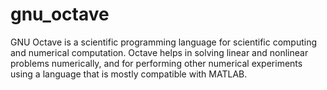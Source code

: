 # gnu_octave
GNU Octave is a scientific programming language for scientific computing and numerical computation. Octave helps in solving linear and nonlinear problems numerically, and for performing other numerical experiments using a language that is mostly compatible with MATLAB.
